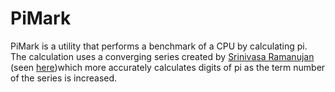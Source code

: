 # PiMark
PiMark is a utility that performs a benchmark of a CPU by calculating pi. The calculation uses a converging series created by [Srinivasa Ramanujan](https://en.wikipedia.org/wiki/Srinivasa_Ramanujan) (seen [here](https://en.wikipedia.org/wiki/Approximations_of_%CF%80#20th_century))which more accurately calculates digits of pi as the term number of the series is increased.
